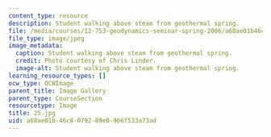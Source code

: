 ```yaml
---
content_type: resource
description: Student walking above steam from geothermal spring.
file: /media/courses/12-753-geodynamics-seminar-spring-2006/a68ae01b46c8079289e0966f533a73ad_25.jpg
file_type: image/jpeg
image_metadata:
  caption: Student walking above steam from geothermal spring.
  credit: Photo courtesy of Chris Linder.
  image-alt: Student walking above steam from geothermal spring.
learning_resource_types: []
ocw_type: OCWImage
parent_title: Image Gallery
parent_type: CourseSection
resourcetype: Image
title: 25.jpg
uid: a68ae01b-46c8-0792-89e0-966f533a73ad
---
```

